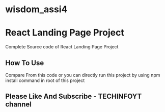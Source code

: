 # wisdom_assi4
# React Landing Page Project

Complete Source code of React Landing Page Project

## How To Use

Compare From this code or you can directly run this project by using npm install command in root of this project

## Please Like And Subscribe - TECHINFOYT channel

